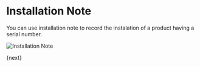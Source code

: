 <!-- add-breadcrumbs -->
# Installation Note

You can use installation note to record the instalation of a product having a serial number.

<img class="screenshot" alt="Installation Note" src="/docs/assets/img/stock/installation-note.png">

{next}